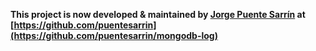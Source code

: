 __This project is now developed & maintained by [Jorge Puente Sarrín](https://github.com/puentesarrin) at 
[https://github.com/puentesarrin](https://github.com/puentesarrin/mongodb-log)__

